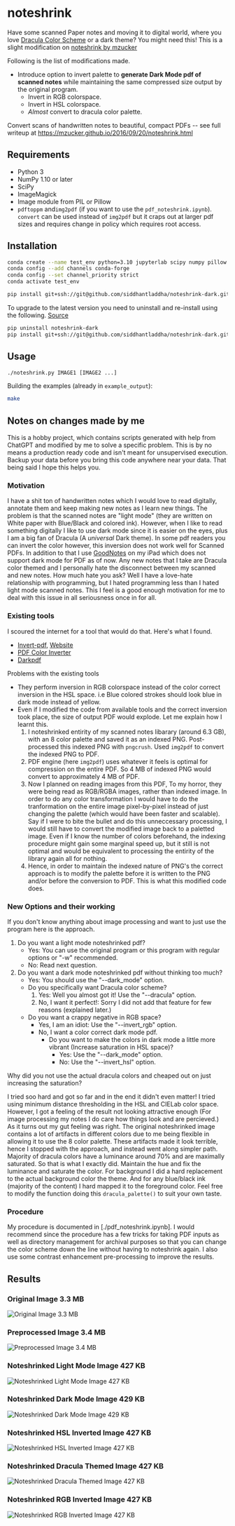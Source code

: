 # noteshrink

Have some scanned Paper notes and moving it to digital world, where you love [Dracula Color Scheme](https://draculatheme.com/) or a dark theme? You might need this! This is a slight modification on [noteshrink by mzucker](https://github.com/mzucker/noteshrink)

Following is the list of modifications made.

- Introduce option to invert palette to **generate Dark Mode pdf of scanned notes** while maintaining the same compressed size output by the original program.
  - Invert in RGB colorspace.
  - Invert in HSL colorspace.
  - *Almost* convert to dracula color palette.

Convert scans of handwritten notes to beautiful, compact PDFs -- see full writeup at <https://mzucker.github.io/2016/09/20/noteshrink.html>

## Requirements

- Python 3
- NumPy 1.10 or later
- SciPy
- ImageMagick
- Image module from PIL or Pillow
- `pdftoppm` and`img2pdf` (if you want to use the `pdf_noteshrink.ipynb`). `convert` can be used instead of `img2pdf` but it craps out at larger pdf sizes and requires change in policy which requires root access.

## Installation

```bash
conda create --name test_env python=3.10 jupyterlab scipy numpy pillow
conda config --add channels conda-forge
conda config --set channel_priority strict
conda activate test_env
```

```bash
pip install git+ssh://git@github.com/siddhantladdha/noteshrink-dark.git
```

To upgrade to the latest version you need to uninstall and re-install using the following. [Source](https://stackoverflow.com/questions/71356330/updating-pip-installed-package-from-git)

```bash
pip uninstall noteshrink-dark
pip install git+ssh://git@github.com/siddhantladdha/noteshrink-dark.git
```

## Usage

```bash
./noteshrink.py IMAGE1 [IMAGE2 ...]
```

Building the examples (already in `example_output`):

```bash
make
```

## Notes on changes made by me

This is a hobby project, which contains scripts generated with help from ChatGPT and modified by me to solve a specific problem. This is by no means a production ready code and isn't meant for unsupervised execution. Backup your data before you bring this code anywhere near your data. That being said I hope this helps you.

### Motivation

I have a shit ton of handwritten notes which I would love to read digitally, annotate them and keep making new notes as I learn new things. The problem is
that the scanned notes are "light mode" (they are written on White paper with Blue/Black and colored ink). However, when I like to read something digitally
I like to use dark mode since it is easier on the eyes, plus I am a big fan of Dracula (A *universal* Dark theme). In some pdf readers you can invert the
color however, this inversion does not work well for Scanned PDFs. In addition to that I use
[GoodNotes](https://www.goodnotes.com/) on my iPad which does not support dark mode for PDF as of now.
Any new notes that I take are Dracula color themed and I personally hate the disconnect between my scanned and new notes. How much hate you ask? Well I have a love-hate relationship with programming, but I hated programming less than I hated light mode scanned notes. This I feel is a good enough motivation for me to deal with this issue in all seriousness once in for all.

### Existing tools

I scoured the internet for a tool that would do that. Here's what I found.

- [Invert-pdf](https://github.com/keotl/invert-pdf), [Website](https://invert-pdf.club/)
- [PDF Color Inverter](https://github.com/Imbernoulli/PDF-Color-Inverter/tree/main)
- [Darkpdf](https://github.com/merkez/darkpdf/tree/master)

Problems with the existing tools

- They perform inversion in RGB colorspace instead of the color correct inversion in the HSL space. i.e Blue colored strokes should look blue in dark mode instead of yellow.
- Even if I modified the code from available tools and the correct inversion took place, the size of output PDF would explode. Let me explain how I learnt this.
  1. I noteshrinked entirity of my scanned notes libarary (around 6.3 GB), with an 8 color palette and saved it as an indexed PNG. Post-processed this indexed PNG with `pngcrush`. Used `img2pdf` to convert the indexed PNG to PDF.
  2. PDF engine (here `img2pdf`) uses whatever it feels is optimal for compression on the entire PDF. So 4 MB of indexed PNG would convert to approximately 4 MB of PDF.
  3. Now I planned on reading images from this PDF, To my horror, they were being read as RGB/RGBA images, rather than indexed image. In order to do any color transformation I would have to do the tranformation on the entire image pixel-by-pixel instead of just changing the palette (which would have been faster and scalable). Say if I were to bite the bullet and do this unneccessary processing, I would still have to convert the modified image back to a paletted image. Even if I know the number of colors beforehand, the indexing procedure might gain some marginal speed up, but it still is not optimal and would be equivalent to processing the entirity of the library again all for nothing.
  4. Hence, in order to maintain the indexed nature of PNG's the correct approach is to modify the palette before it is written to the PNG and/or before the conversion to PDF. This is what this modified code does.

### New Options and their working

If you don't know anything about image processing and want to just use the program here is the approach.

1. Do you want a light mode noteshrinked pdf?
   - Yes: You can use the original program or this program with regular options or "-w" recommended.
   - No: Read next question.
2. Do you want a dark mode noteshrinked pdf without thinking too much?
   - Yes: You should use the "--dark_mode" option.
   - Do you specifically want Dracula color scheme?
      1. Yes: Well you almost got it! Use the "--dracula" option.
      2. No, I want it perfect!: Sorry I did not add that feature for few reasons (explained later.)
   - Do you want a crappy negative in RGB space?
      - Yes, I am an idiot: Use the "--invert_rgb" option.
      - No, I want a color correct dark mode pdf.
        - Do you want to make the colors in dark mode a little more vibrant (Increase saturation in HSL space)?
          - Yes: Use the "--dark_mode" option.
          - No: Use the "--invert_hsl" option.

Why did you not use the actual dracula colors and cheaped out on just increasing the saturation?

I tried soo hard and got so far and in the end it didn't even matter! I tried using minimum distance thresholding in the HSL and CIELab color space. However, I got a feeling of the result not looking attractive enough (For image processing my notes I do care how things look and are percieved.) As it turns out my gut feeling was right. The original noteshrinked image contains a lot of artifacts in different colors due to me being flexible in allowing it to use the 8 color palette. These artifacts made it look terrible, hence I stopped with the approach, and instead went along simpler path. Majority of dracula colors have a luminance around 70% and are maximally saturated. So that is what I exactly did. Maintain the hue and fix the luminance and saturate the color. For background I did a hard replacement to the actual background color the theme. And for any blue/black ink (majority of the content) I hard mapped it to the foreground color. Feel free to modify the function doing this `dracula_palette()` to suit your own taste.

### Procedure

My procedure is documented in [./pdf_noteshrink.ipynb]. I would recommend since the procedure has a few tricks for taking PDF inputs as well as directory management for archival purposes so that
you can change the color scheme down the line without having to noteshrink again. I also use some contrast enhancement pre-processing to improve the results.

## Results

### Original Image 3.3 MB

![Original Image 3.3 MB](./example_output/readme_images/Original.png)

### Preprocessed Image 3.4 MB

![Preprocessed Image 3.4 MB](./example_output/readme_images/Preprocessed.png)

### Noteshrinked Light Mode Image 427 KB

![Noteshrinked Light Mode Image 427 KB](./example_output/readme_images/Light_mode.png)

### Noteshrinked Dark Mode Image 429 KB

![Noteshrinked Dark Mode Image 429 KB](./example_output/readme_images/Dark_mode.png)

### Noteshrinked HSL Inverted Image 427 KB

![Noteshrinked HSL Inverted Image 427 KB](./example_output/readme_images/HSL_inversion.png)

### Noteshrinked Dracula Themed Image 427 KB

![Noteshrinked Dracula Themed Image 427 KB](./example_output/readme_images/dracula.png)

### Noteshrinked RGB Inverted Image 427 KB

![Noteshrinked RGB Inverted Image 427 KB](./example_output/readme_images/RGB_inversion.png)
